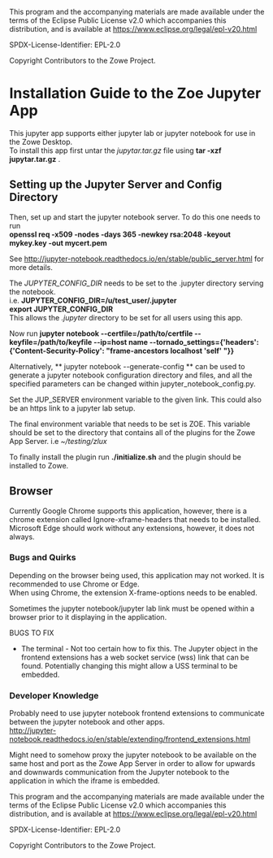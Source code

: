 This program and the accompanying materials are
made available under the terms of the Eclipse Public License v2.0 which accompanies
this distribution, and is available at https://www.eclipse.org/legal/epl-v20.html

SPDX-License-Identifier: EPL-2.0

Copyright Contributors to the Zowe Project.

# Installation Guide to the Zoe Jupyter App

This jupyter app supports either jupyter lab or jupyter notebook for use in the Zowe Desktop.  
To install this app first untar the *jupytar.tar.gz* file using **tar -xzf jupytar.tar.gz** .  


## Setting up the Jupyter Server and Config Directory

Then, set up and  start the jupyter notebook server. To do this one needs to run   
**openssl req -x509 -nodes -days 365 -newkey rsa:2048 -keyout mykey.key -out mycert.pem**  

See http://jupyter-notebook.readthedocs.io/en/stable/public_server.html for more details.

The *JUPYTER_CONFIG_DIR* needs to be set to the .jupyter directory serving the notebook.  
i.e. **JUPYTER_CONFIG_DIR=/u/test_user/.jupyter**  
     **export JUPYTER_CONFIG_DIR**  
This allows the *.jupyter* directory to be set for all users using this app.

Now run **jupyter notebook --certfile=/path/to/certfile --keyfile=/path/to/keyfile --ip=host name --tornado_settings={'headers': {'Content-Security-Policy': "frame-ancestors localhost 'self' "}}**

Alternatively, ** jupyter notebook --generate-config ** can be used to generate a jupyter notebook configuration directory and files, and all the specified parameters can be changed within jupyter_notebook_config.py.

Set the JUP_SERVER environment variable to the given link. This could also be an https link to
a jupyter lab setup.

The final environment variable that needs to be set is ZOE.
This variable should be set to the directory that contains all of the plugins for the Zowe App Server.
i.e *~/testing/zlux*

To finally install the plugin run **./initialize.sh** and the plugin should be installed to Zowe.

## Browser
Currently Google Chrome supports this application, however, there is a chrome extension called Ignore-xframe-headers that needs to be installed.
Microsoft Edge should work without any extensions, however, it does not always.

### Bugs and Quirks
Depending on the browser being used, this application may not worked. It is recommended to use Chrome or Edge.  
When using Chrome, the extension X-frame-options needs to be enabled.  

Sometimes the jupyter notebook/jupyter lab link must be opened within a browser prior to it displaying in the application.


BUGS TO FIX

- The terminal -
Not too certain how to fix this. The Jupyter object in the frontend extensions has a web socket service (wss) link
that can be found. Potentially changing this might allow a USS terminal to be embedded.

### Developer Knowledge

Probably need to use jupyter notebook frontend extensions to communicate between the jupyter notebook
and other apps.  
http://jupyter-notebook.readthedocs.io/en/stable/extending/frontend_extensions.html  

Might need to somehow proxy the jupyter notebook to be available on the same host and port as the Zowe App Server in order to allow for upwards and downwards communication from the Jupyter notebook to the application in which the iframe is embedded.



This program and the accompanying materials are
made available under the terms of the Eclipse Public License v2.0 which accompanies
this distribution, and is available at https://www.eclipse.org/legal/epl-v20.html

SPDX-License-Identifier: EPL-2.0

Copyright Contributors to the Zowe Project.
